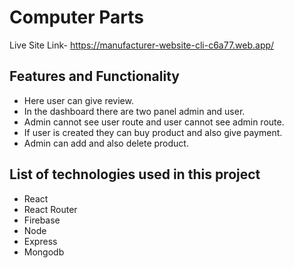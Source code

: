 # Computer Parts

Live Site Link- https://manufacturer-website-cli-c6a77.web.app/

## Features and Functionality

* Here user can give review.
* In the dashboard there are two panel admin and user.
* Admin cannot see user route and user cannot see admin route.
* If user is created they can buy product and also give payment.
* Admin can add and also delete product.

## List of technologies used in this project

* React
* React Router
* Firebase
* Node
* Express
* Mongodb